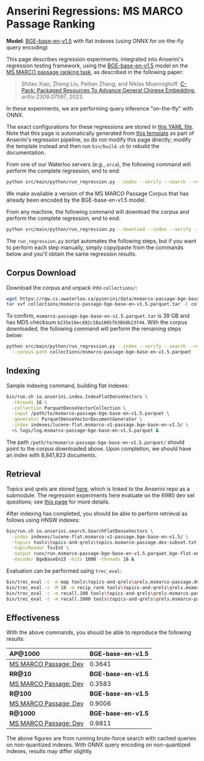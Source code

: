 # Anserini Regressions: MS MARCO Passage Ranking

**Model**: [BGE-base-en-v1.5](https://huggingface.co/BAAI/bge-base-en-v1.5) with flat indexes (using ONNX for on-the-fly query encoding)

This page describes regression experiments, integrated into Anserini's regression testing framework, using the [BGE-base-en-v1.5](https://huggingface.co/BAAI/bge-base-en-v1.5) model on the [MS MARCO passage ranking task](https://github.com/microsoft/MSMARCO-Passage-Ranking), as described in the following paper:

> Shitao Xiao, Zheng Liu, Peitian Zhang, and Niklas Muennighoff. [C-Pack: Packaged Resources To Advance General Chinese Embedding.](https://arxiv.org/abs/2309.07597) _arXiv:2309.07597_, 2023.

In these experiments, we are performing query inference "on-the-fly" with ONNX.

The exact configurations for these regressions are stored in [this YAML file](../../src/main/resources/regression/msmarco-v1-passage.bge-base-en-v1.5.parquet.flat.onnx.yaml).
Note that this page is automatically generated from [this template](../../src/main/resources/docgen/templates/msmarco-v1-passage.bge-base-en-v1.5.parquet.flat.onnx.template) as part of Anserini's regression pipeline, so do not modify this page directly; modify the template instead and then run `bin/build.sh` to rebuild the documentation.

From one of our Waterloo servers (e.g., `orca`), the following command will perform the complete regression, end to end:

```bash
python src/main/python/run_regression.py --index --verify --search --regression msmarco-v1-passage.bge-base-en-v1.5.parquet.flat.onnx
```

We make available a version of the MS MARCO Passage Corpus that has already been encoded by the BGE-base-en-v1.5 model.

From any machine, the following command will download the corpus and perform the complete regression, end to end:

```bash
python src/main/python/run_regression.py --download --index --verify --search --regression msmarco-v1-passage.bge-base-en-v1.5.parquet.flat.onnx
```

The `run_regression.py` script automates the following steps, but if you want to perform each step manually, simply copy/paste from the commands below and you'll obtain the same regression results.

## Corpus Download

Download the corpus and unpack into `collections/`:

```bash
wget https://rgw.cs.uwaterloo.ca/pyserini/data/msmarco-passage-bge-base-en-v1.5.parquet.tar -P collections/
tar xvf collections/msmarco-passage-bge-base-en-v1.5.parquet.tar -C collections/
```

To confirm, `msmarco-passage-bge-base-en-v1.5.parquet.tar` is 39 GB and has MD5 checksum `b235e19ec492c18a18057b30b8b23fd4`.
With the corpus downloaded, the following command will perform the remaining steps below:

```bash
python src/main/python/run_regression.py --index --verify --search --regression msmarco-v1-passage.bge-base-en-v1.5.parquet.flat.onnx \
  --corpus-path collections/msmarco-passage-bge-base-en-v1.5.parquet
```

## Indexing

Sample indexing command, building flat indexes:

```bash
bin/run.sh io.anserini.index.IndexFlatDenseVectors \
  -threads 16 \
  -collection ParquetDenseVectorCollection \
  -input /path/to/msmarco-passage-bge-base-en-v1.5.parquet \
  -generator ParquetDenseVectorDocumentGenerator \
  -index indexes/lucene-flat.msmarco-v1-passage.bge-base-en-v1.5/ \
  >& logs/log.msmarco-passage-bge-base-en-v1.5.parquet &
```

The path `/path/to/msmarco-passage-bge-base-en-v1.5.parquet/` should point to the corpus downloaded above.
Upon completion, we should have an index with 8,841,823 documents.

## Retrieval

Topics and qrels are stored [here](https://github.com/castorini/anserini-tools/tree/master/topics-and-qrels), which is linked to the Anserini repo as a submodule.
The regression experiments here evaluate on the 6980 dev set questions; see [this page](../../docs/experiments-msmarco-passage.md) for more details.

After indexing has completed, you should be able to perform retrieval as follows using HNSW indexes:

```bash
bin/run.sh io.anserini.search.SearchFlatDenseVectors \
  -index indexes/lucene-flat.msmarco-v1-passage.bge-base-en-v1.5/ \
  -topics tools\topics-and-qrels\topics.msmarco-passage.dev-subset.txt \
  -topicReader TsvInt \
  -output runs/run.msmarco-passage-bge-base-en-v1.5.parquet.bge-flat-onnx.topics.msmarco-passage.dev-subset.txt \
  -encoder BgeBaseEn15 -hits 1000 -threads 16 &
```

Evaluation can be performed using `trec_eval`:

```bash
bin/trec_eval -c -m map tools\topics-and-qrels\qrels.msmarco-passage.dev-subset.txt runs/run.msmarco-passage-bge-base-en-v1.5.parquet.bge-flat-onnx.topics.msmarco-passage.dev-subset.txt
bin/trec_eval -c -M 10 -m recip_rank tools\topics-and-qrels\qrels.msmarco-passage.dev-subset.txt runs/run.msmarco-passage-bge-base-en-v1.5.parquet.bge-flat-onnx.topics.msmarco-passage.dev-subset.txt
bin/trec_eval -c -m recall.100 tools\topics-and-qrels\qrels.msmarco-passage.dev-subset.txt runs/run.msmarco-passage-bge-base-en-v1.5.parquet.bge-flat-onnx.topics.msmarco-passage.dev-subset.txt
bin/trec_eval -c -m recall.1000 tools\topics-and-qrels\qrels.msmarco-passage.dev-subset.txt runs/run.msmarco-passage-bge-base-en-v1.5.parquet.bge-flat-onnx.topics.msmarco-passage.dev-subset.txt
```

## Effectiveness

With the above commands, you should be able to reproduce the following results:

| **AP@1000**                                                                                                  | **BGE-base-en-v1.5**|
|:-------------------------------------------------------------------------------------------------------------|-----------|
| [MS MARCO Passage: Dev](https://github.com/microsoft/MSMARCO-Passage-Ranking)                                | 0.3641    |
| **RR@10**                                                                                                    | **BGE-base-en-v1.5**|
| [MS MARCO Passage: Dev](https://github.com/microsoft/MSMARCO-Passage-Ranking)                                | 0.3583    |
| **R@100**                                                                                                    | **BGE-base-en-v1.5**|
| [MS MARCO Passage: Dev](https://github.com/microsoft/MSMARCO-Passage-Ranking)                                | 0.9006    |
| **R@1000**                                                                                                   | **BGE-base-en-v1.5**|
| [MS MARCO Passage: Dev](https://github.com/microsoft/MSMARCO-Passage-Ranking)                                | 0.9811    |

The above figures are from running brute-force search with cached queries on non-quantized indexes.
With ONNX query encoding on non-quantized indexes, results may differ slightly.
